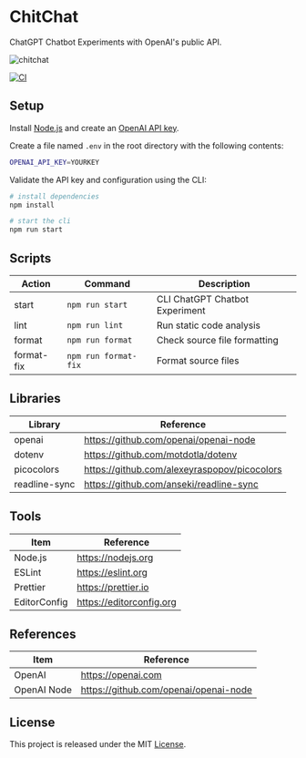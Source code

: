 # ChitChat

ChatGPT Chatbot Experiments with OpenAI's public API.

![chitchat](https://github.com/epreston/chitchat/assets/347224/9810dc09-7f3e-44af-b9c8-ac74ffef5db5)

[![CI][ci-badge]][ci-url]

## Setup

Install [Node.js](https://nodejs.org/en/download/) and create an [OpenAI API key](https://platform.openai.com/account/api-keys).

Create a file named `.env` in the root directory with the following contents:

```sh
OPENAI_API_KEY=YOURKEY
```

Validate the API key and configuration using the CLI:

```bash
# install dependencies
npm install

# start the cli
npm run start
```

## Scripts

| Action     | Command              | Description                    |
| ---------- | -------------------- | ------------------------------ |
| start      | `npm run start`      | CLI ChatGPT Chatbot Experiment |
| lint       | `npm run lint`       | Run static code analysis       |
| format     | `npm run format`     | Check source file formatting   |
| format-fix | `npm run format-fix` | Format source files            |

## Libraries

| Library       | Reference                                    |
| ------------- | -------------------------------------------- |
| openai        | https://github.com/openai/openai-node        |
| dotenv        | https://github.com/motdotla/dotenv           |
| picocolors    | https://github.com/alexeyraspopov/picocolors |
| readline-sync | https://github.com/anseki/readline-sync      |

## Tools

| Item         | Reference                |
| ------------ | ------------------------ |
| Node.js      | https://nodejs.org       |
| ESLint       | https://eslint.org       |
| Prettier     | https://prettier.io      |
| EditorConfig | https://editorconfig.org |

## References

| Item        | Reference                             |
| ----------- | ------------------------------------- |
| OpenAI      | https://openai.com                    |
| OpenAI Node | https://github.com/openai/openai-node |

## License

This project is released under the MIT [License](LICENSE).

[ci-badge]: https://github.com/epreston/chitchat/actions/workflows/ci.yml/badge.svg
[ci-url]: https://github.com/epreston/chitchat/actions
